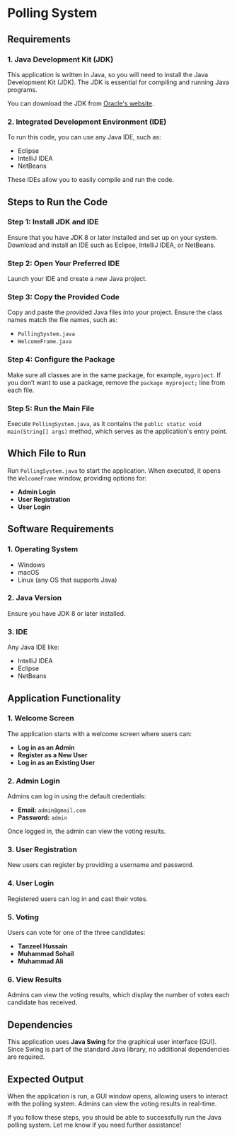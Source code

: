 # Polling System

## Requirements

### 1. Java Development Kit (JDK)
This application is written in Java, so you will need to install the Java Development Kit (JDK). The JDK is essential for compiling and running Java programs.

You can download the JDK from [Oracle's website](https://www.oracle.com/java/technologies/javase-downloads.html).

### 2. Integrated Development Environment (IDE)
To run this code, you can use any Java IDE, such as:

- Eclipse
- IntelliJ IDEA
- NetBeans

These IDEs allow you to easily compile and run the code.

## Steps to Run the Code

### Step 1: Install JDK and IDE
Ensure that you have JDK 8 or later installed and set up on your system. Download and install an IDE such as Eclipse, IntelliJ IDEA, or NetBeans.

### Step 2: Open Your Preferred IDE
Launch your IDE and create a new Java project.

### Step 3: Copy the Provided Code
Copy and paste the provided Java files into your project. Ensure the class names match the file names, such as:
- `PollingSystem.java`
- `WelcomeFrame.java`

### Step 4: Configure the Package
Make sure all classes are in the same package, for example, `myproject`. If you don’t want to use a package, remove the `package myproject;` line from each file.

### Step 5: Run the Main File
Execute `PollingSystem.java`, as it contains the `public static void main(String[] args)` method, which serves as the application's entry point.

## Which File to Run
Run `PollingSystem.java` to start the application. When executed, it opens the `WelcomeFrame` window, providing options for:
- **Admin Login**
- **User Registration**
- **User Login**

## Software Requirements

### 1. Operating System
- Windows
- macOS
- Linux (any OS that supports Java)

### 2. Java Version
Ensure you have JDK 8 or later installed.

### 3. IDE
Any Java IDE like:
- IntelliJ IDEA
- Eclipse
- NetBeans

## Application Functionality

### 1. Welcome Screen
The application starts with a welcome screen where users can:
- **Log in as an Admin**
- **Register as a New User**
- **Log in as an Existing User**

### 2. Admin Login
Admins can log in using the default credentials:
- **Email:** `admin@gmail.com`
- **Password:** `admin`

Once logged in, the admin can view the voting results.

### 3. User Registration
New users can register by providing a username and password.

### 4. User Login
Registered users can log in and cast their votes.

### 5. Voting
Users can vote for one of the three candidates:
- **Tanzeel Hussain**
- **Muhammad Sohail**
- **Muhammad Ali**

### 6. View Results
Admins can view the voting results, which display the number of votes each candidate has received.

## Dependencies
This application uses **Java Swing** for the graphical user interface (GUI). Since Swing is part of the standard Java library, no additional dependencies are required.

## Expected Output
When the application is run, a GUI window opens, allowing users to interact with the polling system. Admins can view the voting results in real-time.

If you follow these steps, you should be able to successfully run the Java polling system. Let me know if you need further assistance!


